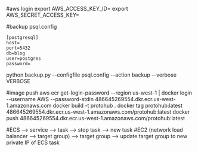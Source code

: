 #aws login
export AWS_ACCESS_KEY_ID=
export AWS_SECRET_ACCESS_KEY=

#backup
psql.config

```
[postgresql]
host=
port=5432
db=blog
user=postgres
password=

```

python backup.py --configfile psql.config --action backup --verbose VERBOSE


#image push
aws ecr get-login-password --region us-west-1 | docker login --username AWS --password-stdin 486645269554.dkr.ecr.us-west-1.amazonaws.com
docker build -t protohub .
docker tag protohub:latest 486645269554.dkr.ecr.us-west-1.amazonaws.com/protohub:latest
docker push 486645269554.dkr.ecr.us-west-1.amazonaws.com/protohub:latest

#ECS
--> service --> task --> stop task --> new task
#EC2 (network load balancer --> target group)
--> target group --> update target group to new private IP of ECS task
